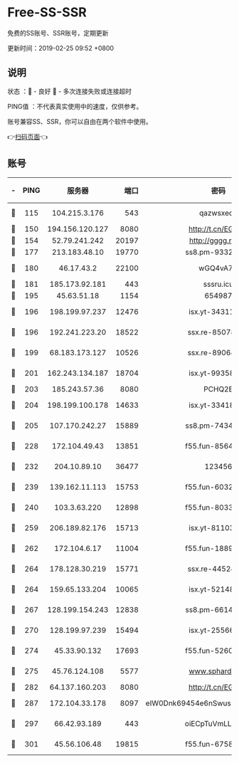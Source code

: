 # Free-SS-SSR

免费的SS账号、SSR账号，定期更新

更新时间：2019-02-25 09:52 +0800

## 说明

状态     ：🙂 - 良好 🙁 - 多次连接失败或连接超时

PING值   ：不代表真实使用中的速度，仅供参考。

账号兼容SS、SSR，你可以自由在两个软件中使用。

👉[扫码页面](https://liesauer.github.io/free-ss-ssr.github.io/)👈

## 账号

|-|PING|服务器|端口|密码|加密方式|区域|
|:----:|:----:|:-----:|-----:|:----:|:----:|:----:|
|🙂|115|104.215.3.176|543|qazwsxedc|aes-256-gcm|JP|
|🙂|150|194.156.120.127|8080|http://t.cn/EGJIyrl|rc4-md5|RU|
|🙂|154|52.79.241.242|20197|http://gggg.rocks|chacha20|KR|
|🙂|177|213.183.48.10|19770|ss8.pm-93323963|rc4-md5|RU|
|🙂|180|46.17.43.2|22100|wGQ4vA7D|aes-256-gcm|RU|
|🙂|181|185.173.92.181|443|sssru.icu|rc4-md5|RU|
|🙂|195|45.63.51.18|1154|654987|chacha20|US|
|🙂|196|198.199.97.237|12476|isx.yt-34311364|aes-256-cfb|US|
|🙂|196|192.241.223.20|18522|ssx.re-85078137|aes-256-cfb|US|
|🙂|199|68.183.173.127|10526|ssx.re-89064823|aes-256-cfb|US|
|🙂|201|162.243.134.187|18704|isx.yt-99358628|aes-256-cfb|US|
|🙂|203|185.243.57.36|8080|PCHQ2E|rc4-md5|US|
|🙂|204|198.199.100.178|14633|isx.yt-33418076|aes-256-cfb|US|
|🙂|205|107.170.242.27|15889|ss8.pm-74341344|aes-256-cfb|US|
|🙂|228|172.104.49.43|13851|f55.fun-85640290|aes-256-cfb|SG|
|🙂|232|204.10.89.10|36477|123456|aes-256-cfb|US|
|🙂|239|139.162.11.113|15753|f55.fun-60326778|aes-256-cfb|SG|
|🙂|240|103.3.63.220|12898|f55.fun-80336552|aes-256-cfb|SG|
|🙂|259|206.189.82.176|15713|isx.yt-81103224|aes-256-cfb|SG|
|🙂|262|172.104.6.17|11004|f55.fun-18893031|aes-256-cfb|US|
|🙂|264|178.128.30.219|15771|ssx.re-44524378|aes-256-cfb|SG|
|🙂|264|159.65.133.204|10065|isx.yt-52148162|aes-256-cfb|SG|
|🙂|267|128.199.154.243|12838|ss8.pm-66149074|aes-256-cfb|SG|
|🙂|270|128.199.97.239|15494|isx.yt-25566417|aes-256-cfb|SG|
|🙂|274|45.33.90.132|17693|f55.fun-52609109|aes-256-cfb|US|
|🙂|275|45.76.124.108|5577|www.sphard.com|aes-256-cfb|AU|
|🙂|282|64.137.160.203|8080|http://t.cn/EGJIyrl|rc4-md5|CA|
|🙂|287|172.104.33.178|8097|eIW0Dnk69454e6nSwuspv9DmS201tQ0D|aes-256-cfb|SG|
|🙂|297|66.42.93.189|443|oiECpTuVmLLxk4Ts|aes-256-cfb|US|
|🙂|301|45.56.106.48|19815|f55.fun-67580626|aes-256-cfb|US|
